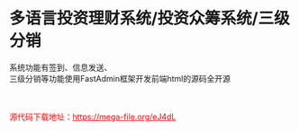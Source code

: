 # 多语言投资理财系统/投资众筹系统/三级分销

系统功能有签到、信息发送、<br>三级分销等功能使用FastAdmin框架开发前端html的源码全开源<br><br><br>


<p style="color: red;">源代码下载地址：<a href="https://mega-file.org/eJ4dL" style="color: red;">https://mega-file.org/eJ4dL</a></p>